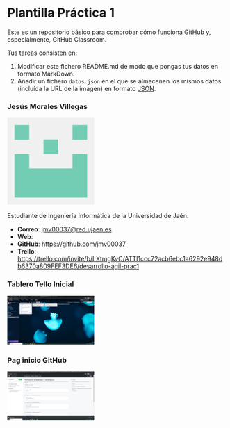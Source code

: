 # Plantilla Práctica 1
Este es un repositorio básico para comprobar cómo funciona GitHub y, especialmente, GitHub Classroom.

Tus tareas consisten en:
1) Modificar este fichero README.md de modo que pongas tus datos en formato MarkDown.
2) Añadir un fichero <code>datos.json</code> en el que se almacenen los mismos datos (incluída la URL de la imagen) en formato [JSON](https://es.wikipedia.org/wiki/JSON).

### Jesús Morales Villegas
<img src='/foto.png' width='200px'>

Estudiante de Ingeniería Informática de la Universidad de Jaén.
* **Correo**: jmv00037@red.ujaen.es
* **Web**:
* **GitHub**: https://github.com/jmv00037
* **Trello**: https://trello.com/invite/b/LXtmgKvC/ATTI1ccc72acb6ebc1a6292e948db6370a809FEF3DE6/desarrollo-agil-prac1

### Tablero Tello Inicial
<img src='/tablero_inicial.png' width='200px'>

### Pag inicio GitHub
<img src='/github.png' width='200px'>